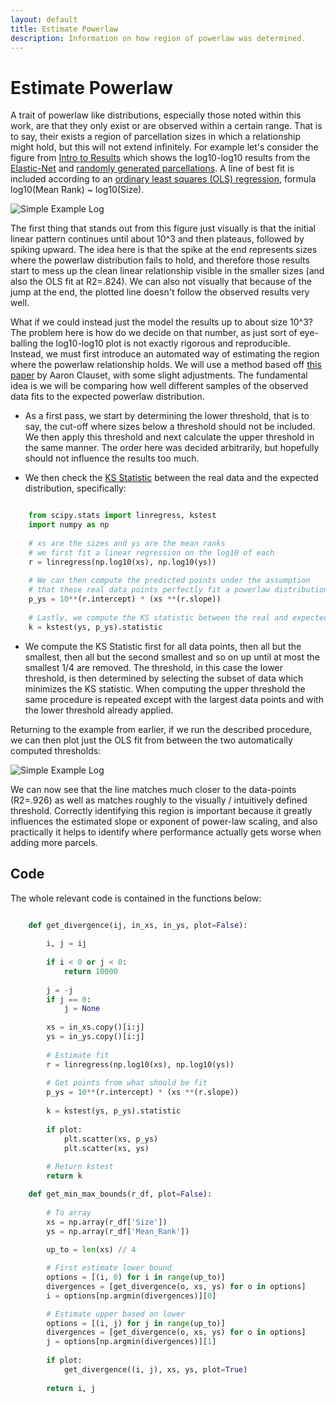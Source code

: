 ```yaml
---
layout: default
title: Estimate Powerlaw
description: Information on how region of powerlaw was determined.
---
```


# Estimate Powerlaw 

A trait of powerlaw like distributions, especially those noted within this work, are that
they only exist or are observed within a certain range.
That is to say, their exists a region of parcellation sizes in which
a relationship might hold, but this will not extend infinitely.
For example let's consider the figure from [Intro to Results](./results_intro.html)
which shows the log10-log10 results from the [Elastic-Net](./ml_pipelines#elastic-net.html) and
[randomly generated parcellations](./parcellations#random-parcellations). A line of best fit
is included according to an [ordinary least squares (OLS) regression](./results_intro#modelling-results),
formula log10(Mean Rank) ~ log10(Size).

![Simple Example Log](https://raw.githubusercontent.com/sahahn/Parcs_Project/master/analyze/Figures/simple_example_log_with_fit.png)

The first thing that stands out from this figure just visually is that the initial linear pattern continues until about 10^3 and then
plateaus, followed by spiking upward. The idea here is that the spike at the end represents sizes where the powerlaw distribution fails to
hold, and therefore those results start to mess up the clean linear relationship visible in the smaller sizes
(and also the OLS fit at R2=.824). We can also not visually that because of the jump at the end, the plotted line doesn't 
follow the observed results very well.

What if we could instead just the model the results up to about size 10^3? The problem here is how do we decide on that number,
as just sort of eye-balling the log10-log10 plot is not exactly rigorous and reproducible. Instead, we must first introduce
an automated way of estimating the region where the powerlaw relationship holds. We will use a method based off
[this paper](http://snap.stanford.edu/class/cs224w-readings/clauset09powerlaw.pdf) by Aaron Clauset, with some slight
adjustments. The fundamental idea is we will be comparing how well different samples of the observed data fits to
the expected powerlaw distribution. 

- As a first pass, we start by determining the lower threshold, that is to say, the cut-off where sizes below a threshold should not be included. We then apply this threshold and next calculate the upper threshold in the same manner. The order here was decided arbitrarily, but hopefully should not influence the results too much.
  
- We then check the [KS Statistic](https://en.wikipedia.org/wiki/Kolmogorov%E2%80%93Smirnov_test) between the real data and the expected distribution, specifically:

~~~ python

    from scipy.stats import linregress, kstest
    import numpy as np
    
    # xs are the sizes and ys are the mean ranks
    # we first fit a linear regression on the log10 of each
    r = linregress(np.log10(xs), np.log10(ys))
    
    # We can then compute the predicted points under the assumption
    # that these real data points perfectly fit a powerlaw distribution
    p_ys = 10**(r.intercept) * (xs **(r.slope))
    
    # Lastly, we compute the KS statistic between the real and expected fit
    k = kstest(ys, p_ys).statistic

~~~

- We compute the KS Statistic first for all data points, then all but the smallest, then all but the second smallest and so on up until at most the smallest 1/4 are removed. The threshold, in this case the lower threshold, is then determined by selecting the subset of data which minimizes the KS statistic. When computing the upper threshold the same procedure is repeated except with the largest data points and with the lower threshold already applied.

Returning to the example from earlier, if we run the described procedure, we can then plot just the OLS fit from between the two automatically computed thresholds:

![Simple Example Log](https://raw.githubusercontent.com/sahahn/Parcs_Project/master/analyze/Figures/simple_example_log_with_fit2.png)

We can now see that the line matches much closer to the data-points (R2=.926) as well as matches roughly to the visually / intuitively defined threshold.
Correctly identifying this region is important because it greatly influences the estimated slope or exponent of power-law scaling, and also practically it helps to
identify where performance actually gets worse when adding more parcels.


## Code

The whole relevant code is contained in the functions below:

~~~ python

    def get_divergence(ij, in_xs, in_ys, plot=False):
        
        i, j = ij
        
        if i < 0 or j < 0:
            return 10000
        
        j = -j
        if j == 0:
            j = None
        
        xs = in_xs.copy()[i:j]
        ys = in_ys.copy()[i:j]
        
        # Estimate fit
        r = linregress(np.log10(xs), np.log10(ys))
        
        # Get points from what should be fit
        p_ys = 10**(r.intercept) * (xs **(r.slope))
        
        k = kstest(ys, p_ys).statistic
        
        if plot:
            plt.scatter(xs, p_ys)
            plt.scatter(xs, ys)
        
        # Return kstest
        return k

    def get_min_max_bounds(r_df, plot=False):
        
        # To array
        xs = np.array(r_df['Size'])
        ys = np.array(r_df['Mean_Rank'])
    
        up_to = len(xs) // 4

        # First estimate lower bound
        options = [(i, 0) for i in range(up_to)]
        divergences = [get_divergence(o, xs, ys) for o in options]
        i = options[np.argmin(divergences)][0]

        # Estimate upper based on lower
        options = [(i, j) for j in range(up_to)]
        divergences = [get_divergence(o, xs, ys) for o in options]
        j = options[np.argmin(divergences)][1]
        
        if plot:
            get_divergence((i, j), xs, ys, plot=True)
            
        return i, j

~~~
